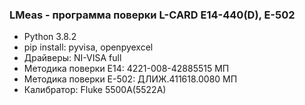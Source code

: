 ### LMeas - программа поверки L-CARD E14-440(D), E-502
+ Python 3.8.2
+ pip install: pyvisa, openpyexcel
+ Драйверы: NI-VISA full
+ Методика поверки Е14: 4221-008-42885515 МП
+ Методика поверки Е-502: ДЛИЖ.411618.0080 МП
+ Калибратор: Fluke 5500A(5522A)
